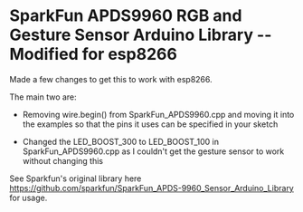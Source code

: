 SparkFun APDS9960 RGB and Gesture Sensor Arduino Library -- Modified for esp8266 
=========================================================

Made a few changes to get this to work with esp8266.

The main two are:
* Removing wire.begin() from SparkFun_APDS9960.cpp and moving it into the examples so that the pins it uses can be specified in your sketch

* Changed the LED_BOOST_300 to LED_BOOST_100 in SparkFun_APDS9960.cpp as I couldn't get the gesture sensor to work without changing this

See Sparkfun's original library here https://github.com/sparkfun/SparkFun_APDS-9960_Sensor_Arduino_Library for usage.
